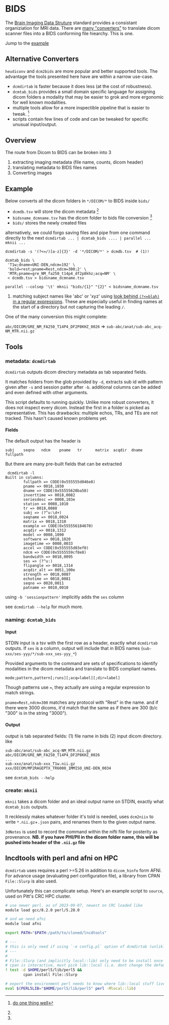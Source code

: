# BIDS
The [Brain Imaging Data Struture](https://bids-specification.readthedocs.io/) standard provides a consistant organiziation for MRI data. There are [many "converters"](https://bids.neuroimaging.io/benefits.html#converters) to translate dicom scanner files into a BIDS conforming file hiearchy. This is one.

Jump to the [example](#example)

## Alternative Converters
`heudiconv` and `dcm2bids` are more popular and better supported tools.
The advantage the tools presented here have are within a narrow use-case.

 * `dcmdirtab` is faster because it does less (at the cost of robustness).
 * `dcmtab_bids` provides a small domain specific language for assigning dicom folders a modality that may be easier to grok and more ergonomic for well known modalities.
 * multiple tools allow for a more inspectible pipeline that is easier to tweak. [^1]
 * scripts contain few lines of code and can be tweaked for specific unusual input/output.

[^1]: [do one thing well](https://en.wikipedia.org/wiki/Unix_philosophy)

## Overview
The route from Dicom to BIDS can be broken into 3 

  1. extracting imaging metadata (file name, counts, dicom header)
  2. translating metadata to BIDS files names
  3. Converting images

## Example
Below converts all the dicom folders in `*/DICOM/*` to BIDS inside `bids/`

 * `dcmdb.tsv` will store the dicom metadata [^pipe]
 * `bidsname_dcmname.tsv` has the dicom folder to bids file conversion [^pipe]
 * `bids/` stores the newly created files

[^pipe]:
  alternatively, we could forgo saving files and pipe from one command directly to the next
  `dcmdirtab ... | dcmtab_bids .... | parallel ... mknii ...`

```shell title="bids to dicom in 3 steps"
dcmdirtab -s '(?<=/)[a-z]{3}' -d '*/DICOM/*' > dcmdb.tsv  # (1)!

dcmtab_bids \
 'T1w;dname=UNI-DEN,ndcm=192' \
 'bold=rest;pname=Rest,ndcm=300;2' \
 'MTR;pname=gre_NM_fa250_t14p4_df2p8khz;acq=NM' \
 < dcmdb.tsv > bidsname_dcmname.tsv

parallel --colsep '\t' mknii "bids/{1}" "{2}" < bidsname_dcmname.tsv
```

1. matching subject names like 'abc' or 'xyz' using [look behind `(?<=blah)` in a regular expressions](https://www.regular-expressions.info/lookaround.html). These are especially useful in finding names at the start of a directory but not capturing the leading `/`.

One of the many conversion this might complete:

`abc/DICOM/GRE_NM_FA250_T14P4_DF2P8KHZ_0026` => `sub-abc/anat/sub-abc_acq-NM_MTR.nii.gz`

## Tools
### metadata: `dcmdirtab`

`dcmdirtab` outputs dicom directory metadata as tab separated fields.

It matches folders from the glob provided by `-d`, extracts sub id with pattern given after `-s` and session patter after `-b`. additional columns can be added and even defined with other arguments.

This script defaults to running quickly. Unlike more robust converters, it does not inspect every dicom. Instead the first in a folder is picked as representative. This has drawbacks: multiple echos, TRs, and TEs are not tracked. This hasn't caused known problems yet.

#### Fields

The default output has the header is
```
subj    seqno   ndcm    pname   tr      matrix  acqdir  dname   fullpath
```

But there are many pre-built fields that can be extracted

```
 dcmdirtab -l
Built in columns:
        fullpath => CODE(0x555555d046e8)
        pname => 0018,1030
        dname => CODE(0x55555620ba58)
        inverttime => 0018,0082
        seriesdesc => 0008,103e
        station => 0008,1010
        tr => 0018,0080
        subj => (?^u:\d+)
        seqname => 0018,0024
        matrix => 0018,1310
        example => CODE(0x555556184670)
        acqdir => 0018,1312
        model => 0008,1090
        software => 0018,1020
        imagetime => 0008,0033
        accel => CODE(0x555555d03ef0)
        ndcm => CODE(0x5555559cf8e8)
        bandwidth => 0018,0095
        ses => (?^u:)
        flipangle => 0018,1314
        acqdir_alt => 0051,100e
        strength => 0018,0087
        echotime => 0018,0081
        seqno => 0020,0011
        patname => 0010,0010
```

using `-b 'sessionpattern'` implicitly adds the `ses` column


see `dcmdirtab --help` for much more.

### naming: `dcmtab_bids`


#### Input

STDIN input is a tsv with the first row as a header, exactly what `dcmdirtab` outputs. If `ses` is a column, output will include that in BIDS names (`sub-xxx/ses-yyy/*/sub-xxx_ses-yyy_*`)

Provided arguments to the command are sets of specifications to identify modalities in the dicom metadata and translate to BIDS compliant names.

```
mode;pattern,pattern[;runs][;acq=label][;dir=label]
```

Though patterns use `=`, they actually are using a regular expression to match strings.

`pname=Rest,ndcm=300` matches any protocol with "Rest" in the name. and if there were 3000 dicoms, it'd match that the same as if there are 300 (b/c "300" is in the string "3000").

#### Output
output is tab separated fields: (1) file name in bids (2) input dicom directory. like

```
sub-abc/anat/sub-abc_acq-NM_MTR.nii.gz    abc/DICOM/GRE_NM_FA250_T14P4_DF2P8KHZ_0026
...
sub-xxx/anat/sub-xxx_T1w.nii.gz   xxx/DICOM/MP2RAGEPTX_TR6000_1MMISO_UNI-DEN_0034
```


see `dcmtab_bids --help`

### create: `mknii`

`mknii` takes a dicom folder and an ideal output name on STDIN, exactly what `dcmtab_bids` outputs.

It recklessly makes whatever folder it's told is needed, uses `dcm2niix` to write `*.nii.gz`+`.json` pairs, and renames them to the given output name.

`3dNotes` is used to record the command within the nifti file for posterity as provenance. **NB. if you have PHI/PII in the dicom folder name, this will be pushed into header of the `.nii.gz` file** 

## lncdtools with perl and afni on HPC
`dcmdirtab` uses requires a perl >=5.26 in addition to `dicom_hinfo` form AFNI. For advance usage (evaluating perl configuration file), a library from CPAN `File::Slurp` is also used.

Unfortunately this can complicate setup.  Here's an example script to `source`, used on Pitt's CRC HPC cluster.

```bash
# use newer perl. as of 2023-09-07, newest on CRC loaded like
module load gcc/8.2.0 perl/5.28.0

# and we need afni
module load afni

export PATH="$PATH:/path/to/cloned/lncdtools"

# ---
# this is only need if using `-e config.pl` option of dcmdirtab (unlikley)
# ---
#
# File::Slurp (and implicitly local::lib) only need to be install once
# cpan is interactive, must pick lib::local (i.e. dont change the defaults)
! test -d $HOME/perl5/lib/perl5 &&
        cpan install File::Slurp

# export the environment perl needs to know where lib::local stuff lives
eval $(PERL5LIB="$HOME/perl5/lib/perl5" perl -Mlocal::lib)
```
